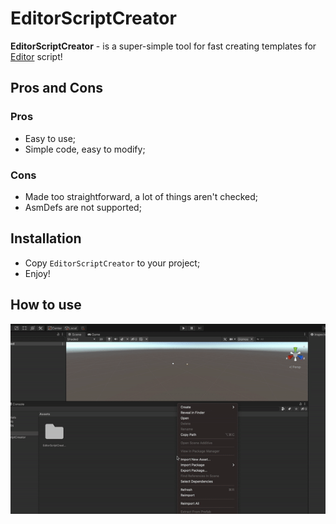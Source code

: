 # EditorScriptCreator

**EditorScriptCreator** - is a super-simple tool for fast creating templates for [Editor](https://docs.unity3d.com/ScriptReference/Editor.html) script!

## Pros and Cons

### Pros
- Easy to use;
- Simple code, easy to modify;
### Cons
- Made too straightforward, a lot of things aren't checked; 
- AsmDefs are not supported;

## Installation

- Copy `EditorScriptCreator` to your project;
- Enjoy!

## How to use

<img width="700" src="tutorial.gif">
